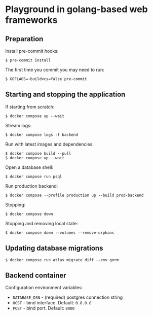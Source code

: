 # Playground in golang-based web frameworks

## Preparation

Install pre-commit hooks:

```console
$ pre-commit install
```

The first time you commit you may need to run:

```console
$ GOFLAGS=-buildvcs=false pre-commit
```

## Starting and stopping the application

If starting from scratch:

```console
$ docker compose up --wait
```

Stream logs:

```console
$ docker compose logs -f backend
```

Run with latest images and dependencies:

```console
$ docker compose build --pull
$ docker compose up --wait
```

Open a database shell:

```console
$ docker compose run psql
```

Run production backend:

```console
$ docker compose --profile production up --build prod-backend
```

Stopping:

```console
$ docker compose down
```

Stopping and removing local state:

```console
$ docker compose down --volumes --remove-orphans
```

## Updating database migrations

```console
$ docker compose run atlas migrate diff --env gorm
```

## Backend container

Configuration environment variables:

- `DATABASE_DSN` - (required) postgres connection string
- `HOST` - bind interface. Default: `0.0.0.0`
- `POST` - bind port. Default: `8000`
